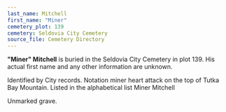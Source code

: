 ```yaml
---
last_name: Mitchell
first_name: "Miner"
cemetery_plot: 139
cemetery: Seldovia City Cemetery
source_file: Cemetery Directory
---
```

**"Miner" Mitchell** is buried in the Seldovia City Cemetery in plot 139.  His actual first name and any other information are unknown.

Identified by City records. Notation miner heart attack on the top of Tutka Bay Mountain. Listed in the alphabetical list Miner Mitchell

Unmarked grave.

